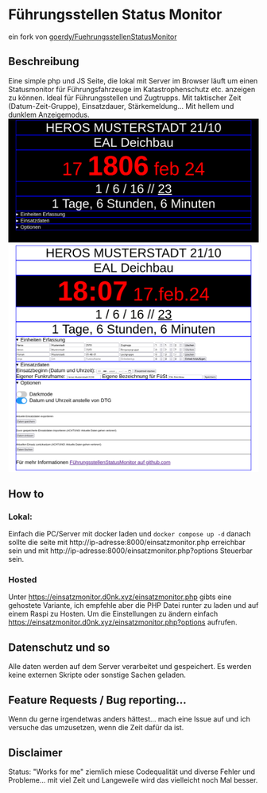 # Führungsstellen Status Monitor
ein fork von [ goerdy/FuehrungsstellenStatusMonitor](https://github.com/goerdy/FuehrungsstellenStatusMonitor)
## Beschreibung
Eine simple php und JS Seite, die lokal mit Server im Browser läuft um einen Statusmonitor für Führungsfahrzeuge im Katastrophenschutz etc. anzeigen zu können. 
Ideal für Führungsstellen und Zugtrupps. 
Mit taktischer Zeit (Datum-Zeit-Gruppe), Einsatzdauer, Stärkemeldung... 
Mit hellem und dunklem Anzeigemodus. 
![Screenshot 1 - Darkmode](screenshots/darkmode.png)
![Screenshot 2 - Lightmode](screenshots/lightmode.png)

## How to
### Lokal:
Einfach die PC/Server mit docker laden und `docker compose up -d` danach sollte die seite mit http://ip-adresse:8000/einsatzmonitor.php erreichbar sein und mit http://ip-adresse:8000/einsatzmonitor.php?options Steuerbar sein.
### Hosted
Unter https://einsatzmonitor.d0nk.xyz/einsatzmonitor.php gibts eine gehostete Variante, ich empfehle aber die PHP Datei runter zu laden und auf einem Raspi zu Hosten.
Um die Einstellungen zu ändern einfach https://einsatzmonitor.d0nk.xyz/einsatzmonitor.php?options aufrufen. 

## Datenschutz und so
Alle daten werden auf dem Server verarbeitet und gespeichert.
Es werden keine externen Skripte oder sonstige Sachen geladen.

## Feature Requests / Bug reporting...
Wenn du gerne irgendetwas anders hättest... mach eine Issue auf und ich versuche das umzusetzen, wenn die Zeit dafür da ist.

## Disclaimer
Status: "Works for me"
ziemlich miese Codequalität und diverse Fehler und Probleme... mit viel Zeit und Langeweile wird das vielleicht noch Mal besser.